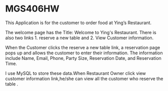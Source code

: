 # MGS406HW
This Application is for the customer to order food at Ying’s Restaurant. 

The welcome page has the Title: Welcome to Ying's Restaurant. There is also two links 1. reserve a new table and 2. View Customer information.

When the Customer clicks the reserve a new table link, a reservation page pops up and allows the customer to enter their information. The information include Name, Email, Phone, Party Size, Reservation Date, and Reservation Time. 

I use MySQL to store these data.When Restaurant Owner click view customer information link,he/she can view all the customer who reserve the table . 

